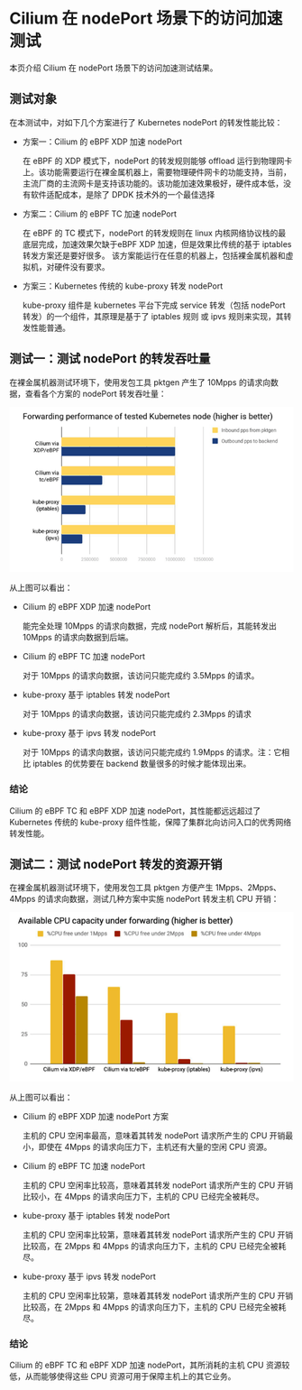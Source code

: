 # Cilium 在 nodePort 场景下的访问加速测试

本页介绍 Cilium 在 nodePort 场景下的访问加速测试结果。

## 测试对象

在本测试中，对如下几个方案进行了 Kubernetes nodePort 的转发性能比较：

- 方案一：Cilium 的 eBPF XDP 加速 nodePort

    在 eBPF 的 XDP 模式下，nodePort 的转发规则能够 offload 运行到物理网卡上。该功能需要运行在裸金属机器上，需要物理硬件网卡的功能支持，当前，主流厂商的主流网卡是支持该功能的。该功能加速效果极好，硬件成本低，没有软件适配成本，是除了 DPDK 技术外的一个最佳选择

- 方案二：Cilium 的 eBPF TC 加速 nodePort

    在 eBPF 的 TC 模式下，nodePort 的转发规则在 linux 内核网络协议栈的最底层完成，加速效果欠缺于eBPF XDP 加速，但是效果比传统的基于 iptables 转发方案还是要好很多。
    该方案能运行在任意的机器上，包括裸金属机器和虚拟机，对硬件没有要求。

- 方案三：Kubernetes 传统的 kube-proxy 转发  nodePort

    kube-proxy 组件是 kubernetes 平台下完成 service 转发（包括 nodePort 转发）的一个组件，其原理是基于了 iptables 规则 或 ipvs 规则来实现，其转发性能普通。

## 测试一：测试 nodePort 的转发吞吐量

在裸金属机器测试环境下，使用发包工具 pktgen 产生了  10Mpps 的请求向数据，查看各个方案的 nodePort 转发吞吐量：

![throughput1](../../images/cilium-nodeport01.png)

从上图可以看出：

- Cilium 的 eBPF XDP 加速 nodePort

    能完全处理 10Mpps 的请求向数据，完成 nodePort 解析后，其能转发出 10Mpps 的请求向数据到后端。

- Cilium 的 eBPF TC 加速 nodePort

    对于 10Mpps 的请求向数据，该访问只能完成约 3.5Mpps 的请求。

- kube-proxy 基于 iptables 转发 nodePort

    对于 10Mpps 的请求向数据，该访问只能完成约 2.3Mpps 的请求

- kube-proxy 基于 ipvs 转发 nodePort

    对于 10Mpps 的请求向数据，该访问只能完成约 1.9Mpps 的请求。注：它相比 iptables 的优势要在 backend 数量很多的时候才能体现出来。

### 结论

Cilium 的 eBPF TC 和 eBPF XDP 加速 nodePort，其性能都远远超过了 Kubernetes 传统的 kube-proxy 组件性能，保障了集群北向访问入口的优秀网络转发性能。

## 测试二：测试 nodePort 转发的资源开销

在裸金属机器测试环境下，使用发包工具 pktgen 方便产生 1Mpps、2Mpps、4Mpps 的请求向数据，测试几种方案中实施 nodePort 转发主机 CPU 开销：

![throughput2](../../images/cilium-nodeport02.png)

从上图可以看出：

- Cilium 的 eBPF XDP 加速 nodePort 方案

    主机的 CPU 空闲率最高，意味着其转发 nodePort 请求所产生的 CPU 开销最小，即使在 4Mpps 的请求向压力下，主机还有大量的空闲 CPU 资源。

- Cilium 的 eBPF TC 加速 nodePort

    主机的 CPU 空闲率比较高，意味着其转发 nodePort 请求所产生的 CPU 开销比较小，在 4Mpps 的请求向压力下，主机的 CPU 已经完全被耗尽。

- kube-proxy 基于 iptables 转发 nodePort

    主机的 CPU 空闲率比较第，意味着其转发 nodePort 请求所产生的 CPU 开销比较高，在 2Mpps 和 4Mpps 的请求向压力下，主机的 CPU 已经完全被耗尽。

- kube-proxy 基于 ipvs 转发 nodePort

    主机的 CPU 空闲率比较第，意味着其转发 nodePort 请求所产生的 CPU 开销比较高，在 2Mpps 和 4Mpps 的请求向压力下，主机的 CPU 已经完全被耗尽。

### 结论

Cilium 的 eBPF TC 和 eBPF XDP 加速 nodePort，其所消耗的主机 CPU 资源较低，从而能够使得这些 CPU 资源可用于保障主机上的其它业务。




